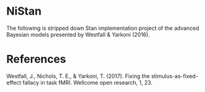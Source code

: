 # NiStan

The following is stripped down Stan implementation project of the advanced Bayesian models presented by Westfall & Yarkoni (2016).

# References
Westfall, J., Nichols, T. E., & Yarkoni, T. (2017). Fixing the stimulus-as-fixed-effect fallacy in task fMRI. Wellcome open research, 1, 23.